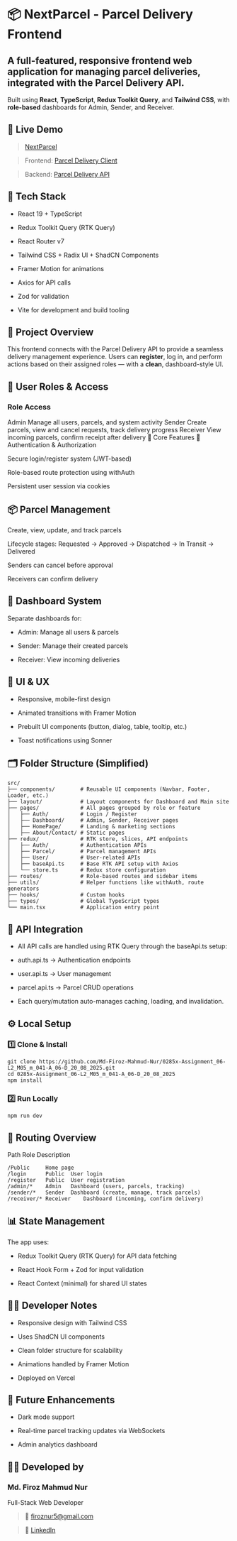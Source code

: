 # 📦 NextParcel - Parcel Delivery Frontend

## A full-featured, responsive frontend web application for managing parcel deliveries, integrated with the Parcel Delivery API.

 Built using **React**, **TypeScript**, **Redux Toolkit Query**, and **Tailwind CSS**, with **role-based** dashboards for Admin, Sender, and Receiver.

## 🚀 Live Demo

> [NextParcel](https://0285x-assignment-06-l2-m05-m-041-a.vercel.app/)

> Frontend: [Parcel Delivery Client](https://github.com/Md-Firoz-Mahmud-Nur/0285x-Assignment_06-L2_M05_m_041-A_06-D_20_08_2025)

> Backend: [Parcel Delivery API](https://github.com/Md-Firoz-Mahmud-Nur/0284-Assignment_05-L2_M05_m_034-A_05-D_28_07_2025)



## 🧩 Tech Stack

* React 19 + TypeScript

* Redux Toolkit Query (RTK Query)

* React Router v7

* Tailwind CSS + Radix UI + ShadCN Components

* Framer Motion for animations

* Axios for API calls

* Zod for validation

* Vite for development and build tooling

## 🎯 Project Overview

This frontend connects with the Parcel Delivery API to provide a seamless delivery management experience.
Users can **register**, log in, and perform actions based on their assigned roles — with a **clean**, dashboard-style UI.

## 👥 User Roles & Access

### Role	Access

Admin	Manage all users, parcels, and system activity
Sender	Create parcels, view and cancel requests, track delivery progress
Receiver	View incoming parcels, confirm receipt after delivery
🧱 Core Features
🔐 Authentication & Authorization

Secure login/register system (JWT-based)

Role-based route protection using withAuth

Persistent user session via cookies

## 📦 Parcel Management

Create, view, update, and track parcels

Lifecycle stages: Requested → Approved → Dispatched → In Transit → Delivered

Senders can cancel before approval

Receivers can confirm delivery

## 🧭 Dashboard System

Separate dashboards for:

* Admin: Manage all users & parcels

* Sender: Manage their created parcels

* Receiver: View incoming deliveries

## 🧰 UI & UX

* Responsive, mobile-first design

* Animated transitions with Framer Motion

* Prebuilt UI components (button, dialog, table, tooltip, etc.)

* Toast notifications using Sonner

## 🗂️ Folder Structure (Simplified)
```
src/
├── components/        # Reusable UI components (Navbar, Footer, Loader, etc.)
├── layout/            # Layout components for Dashboard and Main site
├── pages/             # All pages grouped by role or feature
│   ├── Auth/          # Login / Register
│   ├── Dashboard/     # Admin, Sender, Receiver pages
│   ├── HomePage/      # Landing & marketing sections
│   ├── About/Contact/ # Static pages
├── redux/             # RTK store, slices, API endpoints
│   ├── Auth/          # Authentication APIs
│   ├── Parcel/        # Parcel management APIs
│   ├── User/          # User-related APIs
│   ├── baseApi.ts     # Base RTK API setup with Axios
│   └── store.ts       # Redux store configuration
├── routes/            # Role-based routes and sidebar items
├── utils/             # Helper functions like withAuth, route generators
├── hooks/             # Custom hooks
├── types/             # Global TypeScript types
└── main.tsx           # Application entry point
```

## 🔗 API Integration

* All API calls are handled using RTK Query through the baseApi.ts setup:

* auth.api.ts → Authentication endpoints

* user.api.ts → User management

* parcel.api.ts → Parcel CRUD operations

* Each query/mutation auto-manages caching, loading, and invalidation.

## ⚙️ Local Setup

### 1️⃣ Clone & Install

```
git clone https://github.com/Md-Firoz-Mahmud-Nur/0285x-Assignment_06-L2_M05_m_041-A_06-D_20_08_2025.git
cd 0285x-Assignment_06-L2_M05_m_041-A_06-D_20_08_2025
npm install
```

### 2️⃣ Run Locally

```
npm run dev
```

## 🧭 Routing Overview

Path	Role	Description
```
/Public	    Home page
/login	    Public	User login
/register	Public	User registration
/admin/*	Admin	Dashboard (users, parcels, tracking)
/sender/*	Sender	Dashboard (create, manage, track parcels)
/receiver/*	Receiver	Dashboard (incoming, confirm delivery)
```

## 📊 State Management

The app uses:

* Redux Toolkit Query (RTK Query) for API data fetching

* React Hook Form + Zod for input validation

* React Context (minimal) for shared UI states

## 🧑‍💻 Developer Notes

* Responsive design with Tailwind CSS

* Uses ShadCN UI components

* Clean folder structure for scalability

* Animations handled by Framer Motion

* Deployed on Vercel

## 🧠 Future Enhancements

* Dark mode support

* Real-time parcel tracking updates via WebSockets

* Admin analytics dashboard

## 👨‍💻 Developed by

### Md. Firoz Mahmud Nur

Full-Stack Web Developer

> 📧 firoznur5@gmail.com

> 🔗 [LinkedIn](https://www.linkedin.com/in/md-firoz-mahmud-nur)
